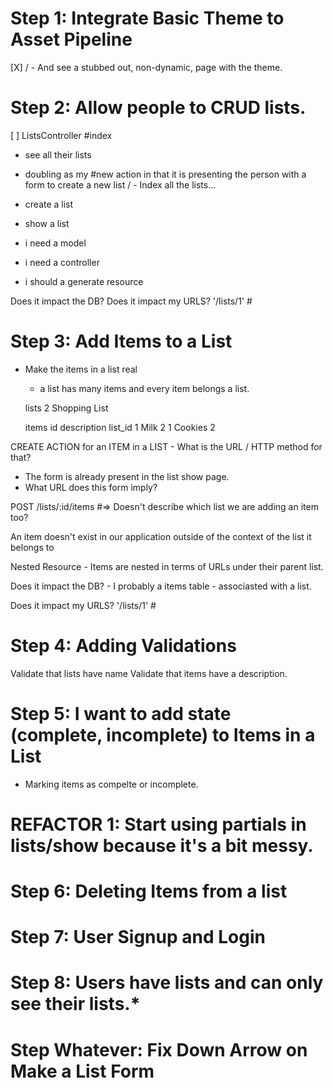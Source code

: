 # Step 1: Integrate Basic Theme to Asset Pipeline

[X] / - And see a stubbed out, non-dynamic, page with the theme.

# Step 2: Allow people to CRUD lists.
[ ] ListsController
  #index
  - see all their lists
  - doubling as my #new action in that it is presenting the person with a form to create a new list
  / - Index all the lists...
- create a list

- show a list

- i need a model
- i need a controller
- i should a generate resource

Does it impact the DB?
Does it impact my URLS? '/lists/1' #

# Step 3: Add Items to a List

  - Make the items in a list real
    - a list has many items and every item belongs a list.

    lists
    2       Shopping List

    items
    id       description    list_id
    1         Milk              2
    1         Cookies           2


  CREATE ACTION for an ITEM in a LIST - What is the URL / HTTP method for that?

  - The form is already present in the list show page.
  - What URL does this form imply?

  POST /lists/:id/items #=> Doesn't describe which list we are adding an item too?

  An item doesn't exist in our application outside of the context of the list it belongs to

  Nested Resource - Items are nested in terms of URLs under their parent list.

  Does it impact the DB? - I probably a items table - associasted with a list.


  Does it impact my URLS? '/lists/1' #

# Step 4: Adding Validations

Validate that lists have name
Validate that items have a description.

# Step 5: I want to add state (complete, incomplete) to Items in a List
  - Marking items as compelte or incomplete.

# REFACTOR 1: Start using partials in lists/show because it's a bit messy.

# Step 6: Deleting Items from a list

# Step 7: User Signup and Login

# Step 8: Users have lists and can only see their lists.*

# Step Whatever: Fix Down Arrow on Make a List Form
